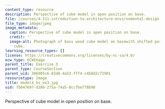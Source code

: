```yaml
---
content_type: resource
description: Perspective of cube model in open position on base.
file: /courses/4-111-introduction-to-architecture-environmental-design-spring-2014/7b647697d286275a74a58ccfbe778b90_model4_hs_ex3.jpg
file_type: image/jpeg
image_metadata:
  caption: Perspective of cube model in open position on base.
  credit: ''
  image-alt: Photograph of bass wood cube model on basewith shifted portions of the
    cube.
learning_resource_types: []
license: https://creativecommons.org/licenses/by-nc-sa/4.0/
ocw_type: OCWImage
parent_title: Exercise 3
parent_type: CourseSection
parent_uid: 306905c6-83d8-4a53-fff4-c4b8d2c72901
resourcetype: Image
title: model4_hs_ex3.jpg
uid: 7b647697-d286-275a-74a5-8ccfbe778b90
---
```

Perspective of cube model in open position on base.